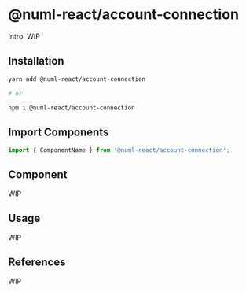 # @numl-react/account-connection

Intro: WIP

## Installation

```sh
yarn add @numl-react/account-connection

# or

npm i @numl-react/account-connection
```

## Import Components

```jsx
import { ComponentName } from '@numl-react/account-connection';
```

## Component

WIP

## Usage

WIP

## References

WIP
